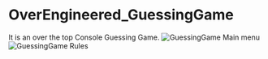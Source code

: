 # OverEngineered_GuessingGame
 It is an over the top Console Guessing Game.
![GuessingGame Main menu](https://user-images.githubusercontent.com/69220988/113946032-88918b00-97d5-11eb-9874-f8b958aacf34.PNG)
![GuessingGame Rules](https://user-images.githubusercontent.com/69220988/113946543-ac090580-97d6-11eb-8682-995767a90ccd.PNG)


